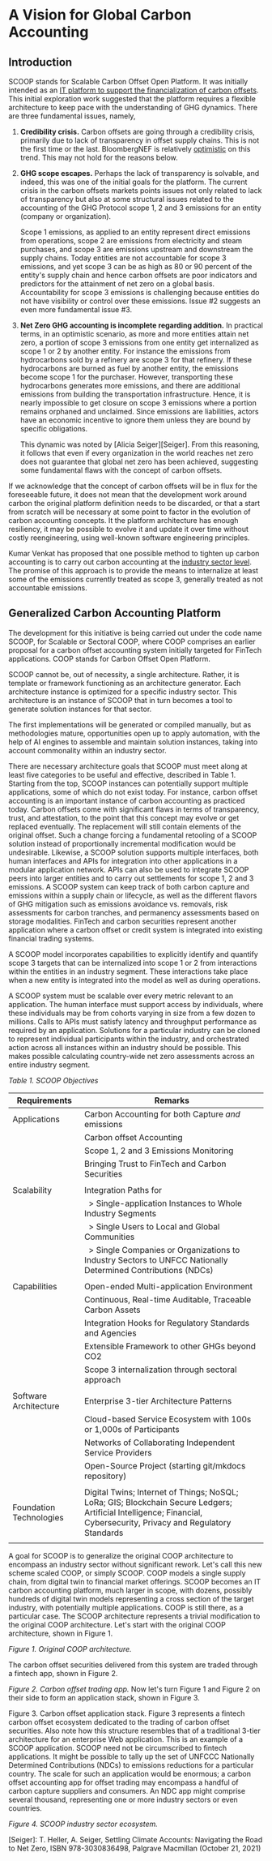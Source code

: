 # A Vision for Global Carbon Accounting

## Introduction
SCOOP stands for Scalable Carbon Offset Open Platform.  It was initially intended as an [IT platform to support the financialization of carbon offsets]().
This initial exploration work suggested that the platform requires a flexible architecture to keep pace with the understanding of GHG dynamics. There are three fundamental issues, namely,

1. **Credibility crisis.**  Carbon offsets are going through a credibility crisis, primarily due to lack of transparency in offset supply chains.  This is not the first time or the last.  BloombergNEF is relatively [optimistic](https://www.bloomberg.com/professional/blog/long-term-carbon-offsets-outlook-2023/) on this trend.  This may not hold for the reasons below.

2. **GHG scope escapes.**  Perhaps the lack of transparency is solvable, and indeed, this was one of the initial goals for the platform. The current crisis in the carbon offsets markets points issues not only related to lack of transparency but also at some structural issues related to the accounting of the GHG Protocol scope 1, 2 and 3 emissions for an entity (company or organization).

    Scope 1 emissions, as applied to an entity represent direct emissions from operations, scope 2 are emissions from electricity and steam purchases, and scope 3 are emissions upstream and downstream the supply chains.  Today entities are not accountable for scope 3 emissions, and yet scope 3 can be as high as 80 or 90 percent of the entity's supply chain and hence carbon offsets are poor indicators and predictors for the attainment of net zero on a global basis.  Accountability for scope 3 emissions is challenging because entities do not have visibility or control over these emissions.  Issue #2 suggests an even more fundamental issue #3.

3. **Net Zero GHG accounting is incomplete regarding addition.** In practical terms, in an optimistic scenario, as more and more entities attain net zero, a portion of scope 3 emissions from one entity get internalized as scope 1 or 2 by another entity.  For instance the emissions from hydrocarbons sold by a refinery are scope 3 for that refinery.  If these hydrocarbons are burned as fuel by another entity, the emissions become scope 1 for the purchaser.  However, transporting these hydrocarbons generates more emissions, and there are additional emissions from building the transportation infrastructure. Hence, it is nearly impossible to get closure on scope 3 emissions where a portion remains orphaned and unclaimed.  Since emissions are liabilities, actors have an economic incentive to ignore them unless they are bound by specific obligations.  

    This dynamic was noted by [Alicia Seiger][Seiger].  From this reasoning, it follows that even if every organization in the world reaches net zero does not guarantee that global net zero has been achieved, suggesting some fundamental flaws with the concept of carbon offsets.

If we acknowledge that the concept of carbon offsets will be in flux for the foreseeable future, it does not mean that the development work around carbon the original platform definition needs to be discarded, or that a start from scratch will be necessary at some point to factor in the evolution of carbon accounting concepts.  It the platform architecture has enough resiliency, it may be possible to evolve it and update it over time without costly reengineering, using well-known software engineering principles.

Kumar Venkat has proposed that one possible method to tighten up carbon accounting is to carry out carbon accounting at the [industry sector level](https://illuminem.com/illuminemvoices/to-decarbonize-focus-on-sectors-rather-than-companies).  The promise of this approach is to provide the means to internalize at least some of the emissions currently treated as scope 3, generally treated as not accountable emissions.

## Generalized Carbon Accounting Platform 
The development for this initiative is being carried out under the code name SCOOP, for Scalable or Sectoral COOP, where COOP comprises an earlier proposal for a carbon offset accounting system initially targeted for FinTech applications.  COOP stands for Carbon Offset Open Platform.

SCOOP cannot be, out of necessity, a single architecture.  Rather, it is template or framework functioning as an architecture generator.  Each architecture instance is optimized for a specific industry sector.  This architecture is an instance of SCOOP that in turn becomes a tool to generate solution instances for that sector.

The first implementations will be generated or compiled manually, but as methodologies mature, opportunities open up to apply automation, with the help of AI engines to assemble and maintain solution instances, taking into account commonality within an industry sector.

There are necessary architecture goals that SCOOP must meet along at least five categories to be useful and effective, described in Table 1.  Starting from the top, SCOOP instances can potentially support multiple applications, some of which do not exist today.  For instance, carbon offset accounting is an important instance of carbon accounting as practiced today.  Carbon offsets come with significant flaws in terms of transparency, trust, and attestation, to the point that this concept may evolve or get replaced eventually.  The replacement will still contain elements of the original offset.  Such a change forcing a fundamental retooling of a SCOOP solution instead of proportionally incremental modification would be undesirable.  Likewise, a SCOOP solution supports multiple interfaces, both human interfaces and APIs for integration into other applications in a modular application network.  APIs can also be used to integrate SCOOP peers into larger entities and to carry out settlements for scope 1, 2 and 3 emissions.
A SCOOP system can keep track of both carbon capture and emissions within a supply chain or lifecycle, as well as the different flavors of GHG mitigation such as emissions avoidance vs. removals, risk assessments for carbon tranches, and permanency assessments based on storage modalities. FinTech and carbon securities represent another application where a carbon offset or credit system is integrated into existing financial trading systems.

A SCOOP model incorporates capabilities to explicitly identify and quantify scope 3 targets that can be internalized into scope 1 or 2 from interactions within the entities in an industry segment.  These interactions take place when a new entity is integrated into the model as well as during operations.

A SCOOP system must be scalable over every metric relevant to an application.  The human interface must support access by individuals, where these individuals may be from cohorts varying in size from a few dozen to millions.  Calls to APIs must satisfy latency and throughput performance as required by an application.  Solutions for a particular industry can be cloned to represent individual participants within the industry, and orchestrated action across all instances within an industry should be possible.  This makes possible calculating country-wide net zero assessments across an entire industry segment.

_Table 1.  SCOOP Objectives_


|Requirements       | Remarks|
|--                 |-- |
|Applications       |Carbon Accounting for both Capture _and_ emissions |
|                   |Carbon offset Accounting  |
|                   |Scope 1, 2 and 3 Emissions Monitoring |
|                   |Bringing Trust to FinTech and Carbon Securities|
|||
|Scalability        |Integration Paths for|
|                   |&nbsp;&nbsp;> Single-application Instances to Whole Industry Segments |
|                   |&nbsp;&nbsp;> Single Users to Local and Global Communities         |
|                   |&nbsp;&nbsp;> Single Companies or Organizations to Industry Sectors to UNFCC Nationally Determined Contributions (NDCs)|
||
|Capabilities       |Open-ended Multi-application Environment             |
|                   |Continuous, Real-time Auditable, Traceable Carbon Assets|
|                   |Integration Hooks for Regulatory Standards and Agencies|
|                   |Extensible Framework to other GHGs beyond CO2|
|| Scope 3 internalization through sectoral approach|
||
|Software Architecture|Enterprise 3-tier Architecture Patterns|
|                   |Cloud-based Service Ecosystem with 100s or 1,000s of Participants|
|                   |Networks of Collaborating Independent Service Providers|
|                   |Open-Source Project (starting git/mkdocs repository)|
||
|Foundation Technologies | Digital Twins; Internet of Things; NoSQL; LoRa; GIS; Blockchain Secure Ledgers; Artificial Intelligence; Financial, Cybersecurity, Privacy and Regulatory Standards
||

A goal for SCOOP is to generalize the original COOP architecture to encompass an industry sector without significant rework.  Let's call this new scheme scaled COOP, or simply SCOOP.  COOP models a single supply chain, from digital twin to financial market offerings. SCOOP becomes an IT carbon accounting platform, much larger in scope, with dozens, possibly hundreds of digital twin models representing a cross section of the target industry, with potentially multiple applications.  COOP is still there, as a particular case.
The SCOOP architecture represents a trivial modification to the original COOP architecture.  Let's start with the original COOP architecture, shown in Figure 1.

*Figure 1. Original COOP architecture.*

The carbon offset securities delivered from this system are traded through a fintech app, shown in Figure 2.

*Figure 2. Carbon offset trading app.*
Now let's turn Figure 1 and Figure 2 on their side to form an application stack, shown in Figure 3.

Figure 3. Carbon offset application stack.
Figure 3 represents a fintech carbon offset ecosystem dedicated to the trading of carbon offset securities.  Also note how this structure resembles that of a traditional 3-tier architecture for an enterprise Web application.  This is an example of a SCOOP application.  SCOOP need not be circumscribed to fintech applications.  It might be possible to tally up the set of UNFCCC Nationally Determined Contributions (NDCs) to emissions reductions for a particular country.  The scale for such an application would be enormous; a carbon offset accounting app for offset trading may encompass a handful of carbon capture suppliers and consumers.  An NDC app might comprise several thousand, representing one or more industry sectors or even countries.

*Figure 4. SCOOP industry sector ecosystem.*
 

[Seiger]: T. Heller, A. Seiger, Settling Climate Accounts: Navigating the Road to Net Zero, ISBN 978-3030836498, Palgrave Macmillan (October 21, 2021)


